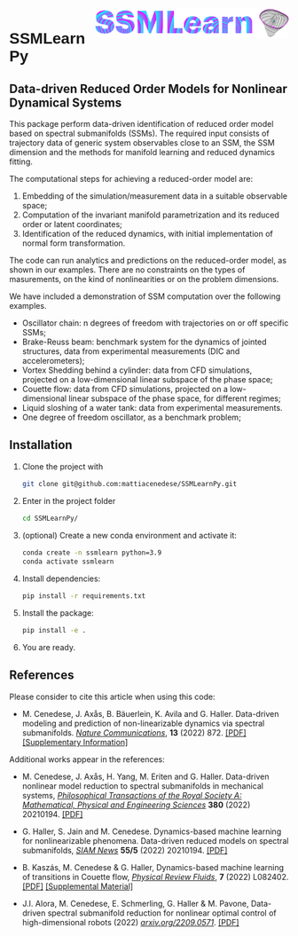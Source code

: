 <img src="docs/images/SSMLearnLogo.png" width="350" align="right">

<h1 style="font-family:Helvetica;" align="left">
    SSMLearnPy
</h1>

## Data-driven Reduced Order Models for Nonlinear Dynamical Systems

This package perform data-driven identification of reduced order model based on spectral submanifolds (SSMs). The required input consists of trajectory data of generic system observables close to an SSM, the SSM dimension and the methods for manifold learning and reduced dynamics fitting.

The computational steps for achieving a reduced-order model are:

1. Embedding of the simulation/measurement data in a suitable observable space;
2. Computation of the invariant manifold parametrization and its reduced order or latent coordinates;
3. Identification of the reduced dynamics, with initial implementation of normal form transformation.

The code can run analytics and predictions on the reduced-order model, as shown in our examples. There are no constraints on the types of masurements, on the kind of nonlinearities or on the problem dimensions.

We have included a demonstration of SSM computation over the following examples.

- Oscillator chain: n degrees of freedom with trajectories on or off specific SSMs;
- Brake-Reuss beam: benchmark system for the dynamics of jointed structures, data from experimental measurements (DIC and accelerometers);
- Vortex Shedding behind a cylinder: data from CFD simulations, projected on a low-dimensional linear subspace of the phase space;
- Couette flow: data from CFD simulations, projected on a low-dimensional linear subspace of the phase space, for different regimes;
- Liquid sloshing of a water tank: data from experimental measurements.
- One degree of freedom oscillator, as a benchmark problem;

## Installation
1. Clone the project with 
    ```sh
    git clone git@github.com:mattiacenedese/SSMLearnPy.git
    ```
2. Enter in the project folder 
    ```sh
    cd SSMLearnPy/
    ```
3. (optional) Create a new conda environment and activate it:
    ```sh
    conda create -n ssmlearn python=3.9
    conda activate ssmlearn
    ```
4. Install dependencies:
    ```sh
    pip install -r requirements.txt
    ```
5. Install the package:
    ```sh
    pip install -e .
    ```
6. You are ready.

## References
Please consider to cite this article when using this code:

- M. Cenedese, J. Axås, B. Bäuerlein, K. Avila and G. Haller. Data-driven modeling and prediction of non-linearizable dynamics via spectral submanifolds. [*Nature Communications*](https://doi.org/10.1038/s41467-022-28518-y), **13** (2022) 872. [[PDF]](https://www.nature.com/articles/s41467-022-28518-y.pdf) [[Supplementary Information]](https://static-content.springer.com/esm/art%3A10.1038%2Fs41467-022-28518-y/MediaObjects/41467_2022_28518_MOESM1_ESM.pdf)

Additional works appear in the references:

- M. Cenedese, J. Axås, H. Yang, M. Eriten and G. Haller. Data-driven nonlinear model reduction to spectral submanifolds in mechanical systems, [*Philosophical Transactions of the Royal Society A: Mathematical, Physical and Engineering Sciences*](https://doi.org/10.1038/s41467-022-28518-y) **380** (2022) 20210194. [[PDF]](http://www.georgehaller.com/reprints/Cenedeseetal_DataDrivenNonlinearModelReduction.pdf) 

- G. Haller, S. Jain and M. Cenedese. Dynamics-based machine learning for nonlinearizable phenomena. Data-driven reduced models on spectral submanifolds, [*SIAM News*](https://sinews.siam.org/Details-Page/dynamics-based-machine-learning-for-nonlinearizable-phenomena) **55/5** (2022) 20210194. [[PDF]](http://www.georgehaller.com/reprints/HallerJainCenedese_dynamics_based_machine_learning.pdf) 

- B. Kaszás, M. Cenedese & G. Haller, Dynamics-based machine learning of transitions in Couette flow, [*Physical Review Fluids*](https://link.aps.org/doi/10.1103/PhysRevFluids.7.L082402), **7** (2022) L082402. [[PDF]](http://www.georgehaller.com/reprints/dynamicsbasedmachinelearning.pdf) [[Supplemental Material]](http://www.georgehaller.com/reprints/dynamicsbasedmachinelearning_supp.pdf)

- J.I. Alora, M. Cenedese, E. Schmerling, G. Haller & M. Pavone, Data-driven spectral submanifold reduction for nonlinear optimal control of high-dimensional robots (2022) [*arxiv.org/2209.0571*](https://arxiv.org/2209.0571). [[PDF]](https://arxiv.org/pdf/2209.0571.pdf) 
